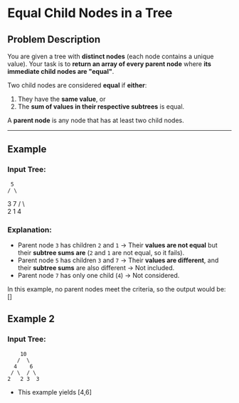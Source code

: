 # Equal Child Nodes in a Tree

## Problem Description
You are given a tree with **distinct nodes** (each node contains a unique value). Your task is to **return an array of every parent node** where **its immediate child nodes are "equal"**.  

Two child nodes are considered **equal** if **either**:
1. They have the **same value**, or  
2. The **sum of values in their respective subtrees** is equal.

A **parent node** is any node that has at least two child nodes.

---

## Example  

### Input Tree:
     5
    / \
   3   7
  / \   \
2     1  4

### Explanation:
- Parent node `3` has children `2` and `1` → Their **values are not equal** but their **subtree sums are** (`2` and `1` are not equal, so it fails).
- Parent node `5` has children `3` and `7` → Their **values are different**, and their **subtree sums** are also different → Not included.
- Parent node `7` has only one child (`4`) → Not considered.

In this example, no parent nodes meet the criteria, so the output would be: []

## Example 2  

### Input Tree:
        10
       /  \
      4    6
     / \  / \
    2   2 3  3

- This example yields [4,6]